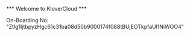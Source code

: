 *** Welcome to KloverCloud ***

On-Boarding No: &#34;Ztlg1IjtbpyzHgc61c31ba08d50b9000174f088tBUjEOTkpfaUl1NiWOO4&#34;
